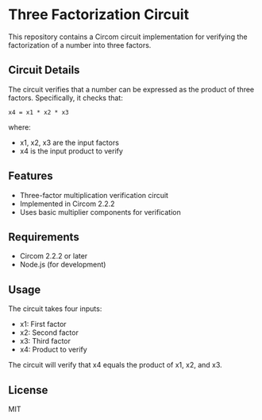 # Three Factorization Circuit

This repository contains a Circom circuit implementation for verifying the factorization of a number into three factors.

## Circuit Details

The circuit verifies that a number can be expressed as the product of three factors. Specifically, it checks that:

```
x4 = x1 * x2 * x3
```

where:

- x1, x2, x3 are the input factors
- x4 is the input product to verify

## Features

- Three-factor multiplication verification circuit
- Implemented in Circom 2.2.2
- Uses basic multiplier components for verification

## Requirements

- Circom 2.2.2 or later
- Node.js (for development)

## Usage

The circuit takes four inputs:

- x1: First factor
- x2: Second factor
- x3: Third factor
- x4: Product to verify

The circuit will verify that x4 equals the product of x1, x2, and x3.

## License

MIT
